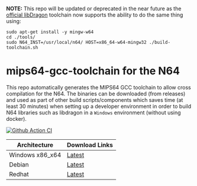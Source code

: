 **NOTE:** This repo will be updated or deprecated in the near future as the [official libDragon](dragonminded/libgragon) toolchain now supports the ability to do the same thing using:
```
sudo apt-get install -y mingw-w64
cd ./tools/
sudo N64_INST=/usr/local/n64/ HOST=x86_64-w64-mingw32 ./build-toolchain.sh
```


# mips64-gcc-toolchain for the N64

This repo automatically generates the MIPS64 GCC toolchain to allow cross compilation for the N64. 
The binaries can be downloaded (from releases) and used as part of other build scripts/components which saves time (at least 30 minutes) when setting up a developer environment in order to build N64 libraries such as libdragon in a `Windows` environment (without using docker).

[![Github Action CI](https://github.com/n64-tools/mips64-gcc-toolchain/actions/workflows/build-toolchain.yml/badge.svg)](https://github.com/n64-tools/mips64-gcc-toolchain/actions/workflows/build-toolchain.yml)

Architecture | Download Links
--- | ---
Windows x86_x64 | [Latest](https://github.com/n64-tools/mips64-gcc-toolchain/releases/latest/download/gcc-toolchain-mips64-win64.zip)
Debian | [Latest](https://github.com/n64-tools/mips64-gcc-toolchain/releases/latest/download/gcc-toolchain-mips64-linux64.deb)
Redhat | [Latest](https://github.com/n64-tools/mips64-gcc-toolchain/releases/latest/download/gcc-toolchain-mips64-linux64.rpm)
